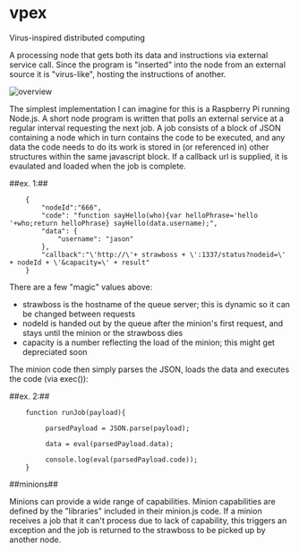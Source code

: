 vpex
====

Virus-inspired distributed computing

A processing node that gets both its data and instructions via external service call.  Since the program is "inserted" into the node from an external source it is "virus-like", hosting the instructions of another.

![overview](https://raw.github.com/jjg/vpex/master/vpex.png)

The simplest implementation I can imagine for this is a Raspberry Pi running Node.js.  A short node program is written that polls an external service at a regular interval requesting the next job.  A job consists of a block of JSON containing a node which in turn contains the code to be executed, and any data the code needs to do its work is stored in (or referenced in) other structures within the same javascript block.  If a callback url is supplied, it is evaulated and loaded when the job is complete.


##ex. 1:##
`````
    {
        "nodeId":"666",
        "code": "function sayHello(who){var helloPhrase='hello '+who;return helloPhrase} sayHello(data.username);",
        "data": {
            "username": "jason"
        },
        "callback":"\'http://\'+ strawboss + \':1337/status?nodeid=\' + nodeId + \'&capacity=\' + result"
    }
`````

There are a few "magic" values above:
*  strawboss is the hostname of the queue server; this is dynamic so it can be changed between requests
*  nodeId is handed out by the queue after the minion's first request, and stays until the minion or the strawboss dies
*  capacity is a number reflecting the load of the minion; this might get depreciated soon


The minion code then simply parses the JSON, loads the data and executes the code (via exec()):

##ex. 2:##
`````
	function runJob(payload){

	     parsedPayload = JSON.parse(payload);

	     data = eval(parsedPayload.data);

	     console.log(eval(parsedPayload.code));
	}
`````

##minions##

Minions can provide a wide range of capabilities.  Minion capabilities are defined by the "libraries" included in their minion.js code.  If a minion receives a job that it can't process due to lack of capability, this triggers an exception and the job is returned to the strawboss to be picked up by another node.
